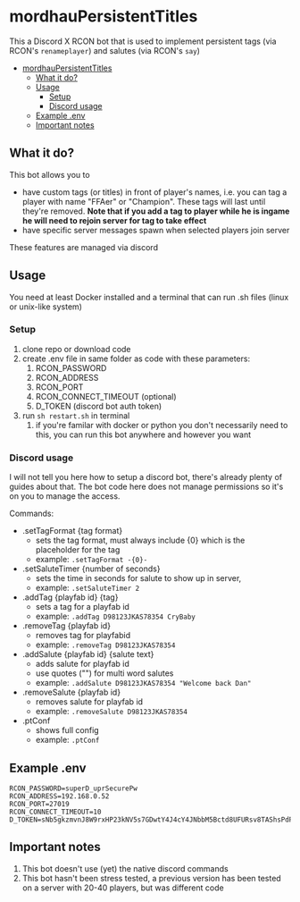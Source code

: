 # mordhauPersistentTitles

This a Discord X RCON bot that is used to implement persistent tags (via RCON's `renameplayer`) and salutes (via RCON's `say`)

- [mordhauPersistentTitles](#mordhaupersistenttitles)
	- [What it do?](#what-it-do)
	- [Usage](#usage)
		- [Setup](#setup)
		- [Discord usage](#discord-usage)
	- [Example .env](#example-env)
	- [Important notes](#important-notes)

## What it do?

This bot allows you to 
- have custom tags (or titles) in front of player's names, i.e. you can tag a player with name "FFAer" or "Champion". These tags will last until they're removed. **Note that if you add a tag to player while he is ingame he will need to rejoin server for tag to take effect**
- have specific server messages spawn when selected players join server

These features are managed via discord


## Usage
You need at least Docker installed and a terminal that can run .sh files (linux or unix-like system)

### Setup

1. clone repo or download code
1. create .env file in same folder as code with these parameters:
    1. RCON_PASSWORD
    1. RCON_ADDRESS
    1. RCON_PORT
    2. RCON_CONNECT_TIMEOUT (optional)
    3. D_TOKEN (discord bot auth token)
2. run `sh restart.sh` in terminal
    1. if you're familar with docker or python you don't necessarily need to this, you can run this bot anywhere and however you want

### Discord usage

I will not tell you here how to setup a discord bot, there's already plenty of guides about that. The bot code here does not manage permissions so it's on you to manage the access.

Commands:
- .setTagFormat {tag format}
  - sets the tag format, must always include {0} which is the placeholder for the tag
  - example: `.setTagFormat -{0}-`
- .setSaluteTimer {number of seconds}
  - sets the time in seconds for salute to show up in server,
  - example: `.setSaluteTimer 2`
- .addTag {playfab id} {tag}
  - sets a tag for a playfab id
  - example: `.addTag D98123JKAS78354 CryBaby`
- .removeTag {playfab id}
  - removes tag for playfabid
  - example: `.removeTag D98123JKAS78354`
- .addSalute {playfab id} {salute text}
  - adds salute for playfab id
  - use quotes ("") for multi word salutes
  - example: `.addSalute D98123JKAS78354 "Welcome back Dan"`
- .removeSalute {playfab id}
  - removes salute for playfab id
  - example: `.removeSalute D98123JKAS78354`
- .ptConf
  - shows full config
  - example: `.ptConf`

## Example .env
```
RCON_PASSWORD=superD_uprSecurePw
RCON_ADDRESS=192.168.0.52
RCON_PORT=27019
RCON_CONNECT_TIMEOUT=10
D_TOKEN=sNb5gkzmvnJ8W9rxHP23kNV5s7GDwtY4J4cY4JNbbM5Bctd8UFURsv8TAShsPdPDXFcaai2WlPaHy3Rxis5C3m5dHXk1leUU
```


## Important notes
1. This bot doesn't use (yet) the native discord commands
2. This bot hasn't been stress tested, a previous version has been tested on a server with 20-40 players, but was different code
